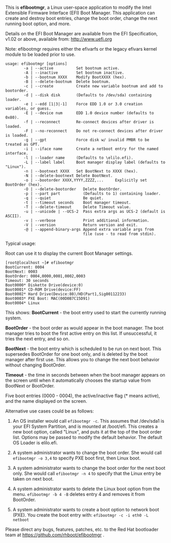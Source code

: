 This is **efibootmgr**, a Linux user-space application to modify the Intel
Extensible Firmware Interface (EFI) Boot Manager.  This application
can create and destroy boot entries, change the boot order, change
the next running boot option, and more.

Details on the EFI Boot Manager are available from the EFI
Specification, v1.02 or above, available from: http://www.uefi.org

Note: efibootmgr requires either the efivarfs or the
legacy efivars kernel module to be loaded prior to use.

```
usage: efibootmgr [options]
        -a | --active          Set bootnum active.
        -A | --inactive        Set bootnum inactive.
        -b | --bootnum XXXX    Modify BootXXXX (hex).
        -B | --delete-bootnum  Delete bootnum.
        -c | --create          Create new variable bootnum and add to bootorder.
        -d | --disk disk       (Defaults to /dev/sda) containing loader.
        -e | --edd [1|3|-1]    Force EDD 1.0 or 3.0 creation variables, or guess.
        -E | --device num      EDD 1.0 device number (defaults to 0x80).
        -f | --reconnect       Re-connect devices after driver is loaded.
        -F | --no-reconnect    Do not re-connect devices after driver is loaded.
        -g | --gpt             Force disk w/ invalid PMBR to be treated as GPT.
        -i | --iface name      Create a netboot entry for the named interface.
        -l | --loader name     (Defaults to \elilo.efi).
        -L | --label label     Boot manager display label (defaults to "Linux").
        -n | --bootnext XXXX   Set BootNext to XXXX (hex).
        -N | --delete-bootnext Delete BootNext.
        -o | --bootorder XXXX,YYYY,ZZZZ,...     Explicitly set BootOrder (hex).
        -O | --delete-bootorder   Delete BootOrder.
        -p | --part part          (Defaults to 1) containing loader.
        -q | --quiet              Be quiet.
        -t | --timeout seconds    Boot manager timeout.
        -T | --delete-timeout     Delete Timeout value.
        -u | --unicode | --UCS-2  Pass extra args as UCS-2 (default is ASCII).
        -v | --verbose            Print additional information.
        -V | --version            Return version and exit.
        -@ | --append-binary-args Append extra variable args from
                                  file (use - to read from stdin).
```

Typical usage:

Root can use it to display the current Boot Manager settings.
```
[root@localhost ~]# efibootmgr
BootCurrent: 0004
BootNext: 0003
BootOrder: 0004,0000,0001,0002,0003
Timeout: 30 seconds
Boot0000* Diskette Drive(device:0)
Boot0001* CD-ROM Drive(device:FF)
Boot0002* Hard Drive(Device:80)/HD(Part1,Sig00112233)
Boot0003* PXE Boot: MAC(00D0B7C15D91)
Boot0004* Linux
```
This shows:
**BootCurrent** - the boot entry used to start the currently running
system.

**BootOrder** - the boot order as would appear in the boot manager.  The
boot manager tries to boot the first active entry on this list.  If
unsuccessful, it tries the next entry, and so on.

**BootNext** - the boot entry which is scheduled to be run on next boot.
This supersedes BootOrder for one boot only, and is deleted by the
boot manager after first use.  This allows you to change the next boot
behavior without changing BootOrder.

**Timeout** - the time in seconds between when the boot manager appears
on the screen until when it automatically chooses the startup value
from BootNext or BootOrder.

Five boot entries (0000 - 0004), the active/inactive flag (* means
active), and the name displayed on the screen.

Alternative use cases could be as follows:

1) An OS installer would call `efibootmgr -c`.  This assumes that
   /dev/sda1 is your EFI System Partition, and is mounted at /boot/efi.
   This creates a new boot option, called "Linux", and puts it at the top
   of the boot order list.  Options may be passed to modify the
   default behavior.  The default OS Loader is elilo.efi.

2) A system administrator wants to change the boot order.  She would
   call `efibootmgr -o 3,4` to specify PXE boot first, then Linux
   boot.

3) A system administrator wants to change the boot order for the next
   boot only.  She would call `efibootmgr -n 4` to specify that the
   Linux entry be taken on next boot.

4) A system administrator wants to delete the Linux boot option from
   the menu.  `efibootmgr -b 4 -B` deletes entry 4 and removes it
   from BootOrder.

5) A system administrator wants to create a boot option to network
   boot (PXE).  You create the boot entry with:
   `efibootmgr -c -i eth0 -L netboot`

Please direct any bugs, features, patches, etc. to the Red Hat bootloader team at https://github.com/rhboot/efibootmgr .

